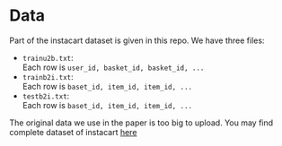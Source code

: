 # Data
Part of the instacart dataset is given in this repo. We have three files:
- ``trainu2b.txt``: \
  Each row is
  ``user_id, basket_id, basket_id, ...``
- ``trainb2i.txt``: \
  Each row is ``baset_id, item_id, item_id, ...``
- ``testb2i.txt``: \
  Each row is ``baset_id, item_id, item_id, ...``

The original data we use in the paper is too big to upload. You may find complete dataset of instacart [here](https://www.instacart.com/datasets/grocery-shopping-2017)
